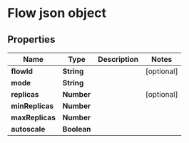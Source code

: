# Flow json object

## Properties
Name | Type | Description | Notes
------------ | ------------- | ------------- | -------------
**flowId** | **String** |  | [optional] 
**mode** | **String** |  | 
**replicas** | **Number** |  | [optional] 
**minReplicas** | **Number** |  | 
**maxReplicas** | **Number** |  | 
**autoscale** | **Boolean** |  | 


